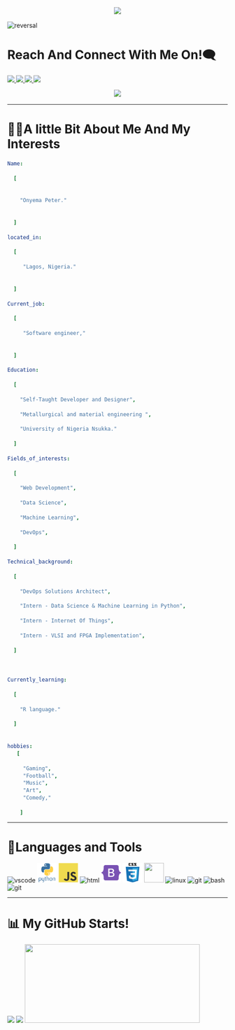 <div id="header" align="center">

  <img src="https://media.giphy.com/media/M9gbBd9nbDrOTu1Mqx/giphy.gif" width="100">

</div>

![reversal](https://capsule-render.vercel.app/api?type=rect&text=HELLO%20EVERYONE!%20👋&fontAlign=50&fontSize=50&descAlign=60&descAlignY=50&theme=radical)


<h1 align ="left">Reach And Connect With Me On!🗨️</h1>

<a href="https://www.facebook.com/onyema.rexxie">
<img height="50" src="https://user-images.githubusercontent.com/105394366/191703030-93f17ddf-fa7c-419c-bbdf-03e930ec6665.png"/></a><a href="https://www.instagram.com/rex_onyema">
<img height="50" src="https://user-images.githubusercontent.com/105394366/191773376-2aec5c91-a845-4d22-b727-67c4c89fee2a.png"/></a><a href="https://www.linkedin.com/mwlite/in/peter-onyema-04a2a522b">
<img height="50" src="https://user-images.githubusercontent.com/105394366/191774452-a84263f6-9783-4fc6-9fc4-a68faeefd7c4.png"/><a/><a href="https://twitter.com/Rexonyema?t=4AUTmfR0TAPBFKo9GJqOmA&s=09">
<img height="50" src="https://user-images.githubusercontent.com/105394366/191777644-12ee88ba-cd31-4868-b096-b569a2bcb529.png"/><a/>

<p align="center">
  <img src= "https://i.giphy.com/media/q217GUnfKAmJlFcjBX/giphy.webp">
</p>

---

<h1 align="left">👩‍💻A little Bit About Me And My Interests</h1>

```yaml
Name: 
  
  [

  
    "Onyema Peter."


  ]
  
located_in:

  [ 
  
     "Lagos, Nigeria."

  
  ]

Current_job:

  [
  
     "Software engineer,"

  
  ]

Education:

  [

    "Self-Taught Developer and Designer",

    "Metallurgical and material engineering ",

    "University of Nigeria Nsukka."

  ]

Fields_of_interests:

  [

    "Web Development",

    "Data Science",

    "Machine Learning",

    "DevOps",

  ]

Technical_background:

  [

    "DevOps Solutions Architect",

    "Intern - Data Science & Machine Learning in Python",

    "Intern - Internet Of Things",

    "Intern - VLSI and FPGA Implementation",

  ]

  

Currently_learning: 

  [
  
    "R language."

  ]


hobbies: 
   [
  
     "Gaming",
     "Football", 
     "Music", 
     "Art", 
     "Comedy,"

    ]
```
---
<h1 align="left">🚀Languages and Tools</h1> 
  <p align="left">
<img src="https://cdn.jsdelivr.net/gh/devicons/devicon/icons/vscode/vscode-original.svg" alt="vscode" width="45" height="45"/>
<img src="https://raw.githubusercontent.com/devicons/devicon/master/icons/python/python-original-wordmark.svg" alt="python" width="45" height="45" />
<img src="https://raw.githubusercontent.com/devicons/devicon/master/icons/javascript/javascript-original.svg" alt="javascript" width="45" height="45" />
<img src="https://cdn.jsdelivr.net/gh/devicons/devicon/icons/html5/html5-original.svg" alt="html" width="45" height="45"/>
<img src="https://raw.githubusercontent.com/devicons/devicon/master/icons/bootstrap/bootstrap-plain.svg" alt="bootstrap" width="45" height="45" />
<img src="https://raw.githubusercontent.com/devicons/devicon/master/icons/css3/css3-original-wordmark.svg" alt="css3" width="45" height="45" />
<img src="https://cdn.jsdelivr.net/gh/devicons/devicon/icons/amazonwebservices/amazonwebservices-plain-wordmark.svg" width="45" height="45"/>
<img src="https://cdn.jsdelivr.net/gh/devicons/devicon/icons/linux/linux-original.svg" alt="linux" width="45" height="45"/>       
<img src="https://cdn.jsdelivr.net/gh/devicons/devicon/icons/git/git-original.svg" alt="git" width="45" height="45"/>
<img src="https://cdn.jsdelivr.net/gh/devicons/devicon/icons/bash/bash-original.svg" alt="bash" width="45" height="45"/>
<img src="https://cdn.jsdelivr.net/gh/devicons/devicon/icons/r/r-original.svg" alt="git" width="45" height="45"/>

----

<h1 align="left">📊 My GitHub Starts!</h1>

<img src="https://github-readme-stats.vercel.app/api?username=Rexpeter14&show_icons=true&theme=vue-dark&border_radius=4.7" width="400">
<img src="https://github-readme-streak-stats.herokuapp.com?user=rexpeter14&theme=vue-dark&border_radius=4.7&date_format=%5BY%20%5DM%20j" width= "400">
<img height="180em" src="https://github-readme-stats.vercel.app/api/top-langs/?username=rexpeter14&theme=vue-dark&border_reduis=4.7&layout=compact" width= "400">
  

